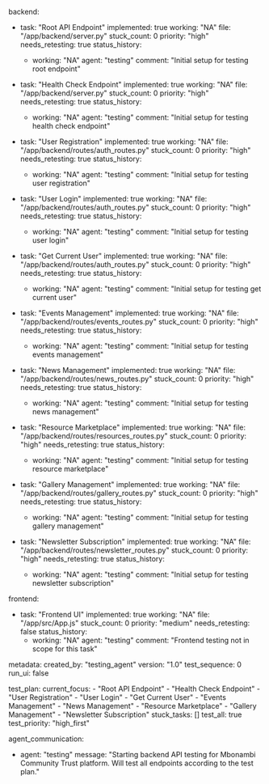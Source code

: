 
backend:
  - task: "Root API Endpoint"
    implemented: true
    working: "NA"
    file: "/app/backend/server.py"
    stuck_count: 0
    priority: "high"
    needs_retesting: true
    status_history:
      - working: "NA"
        agent: "testing"
        comment: "Initial setup for testing root endpoint"

  - task: "Health Check Endpoint"
    implemented: true
    working: "NA"
    file: "/app/backend/server.py"
    stuck_count: 0
    priority: "high"
    needs_retesting: true
    status_history:
      - working: "NA"
        agent: "testing"
        comment: "Initial setup for testing health check endpoint"

  - task: "User Registration"
    implemented: true
    working: "NA"
    file: "/app/backend/routes/auth_routes.py"
    stuck_count: 0
    priority: "high"
    needs_retesting: true
    status_history:
      - working: "NA"
        agent: "testing"
        comment: "Initial setup for testing user registration"

  - task: "User Login"
    implemented: true
    working: "NA"
    file: "/app/backend/routes/auth_routes.py"
    stuck_count: 0
    priority: "high"
    needs_retesting: true
    status_history:
      - working: "NA"
        agent: "testing"
        comment: "Initial setup for testing user login"

  - task: "Get Current User"
    implemented: true
    working: "NA"
    file: "/app/backend/routes/auth_routes.py"
    stuck_count: 0
    priority: "high"
    needs_retesting: true
    status_history:
      - working: "NA"
        agent: "testing"
        comment: "Initial setup for testing get current user"

  - task: "Events Management"
    implemented: true
    working: "NA"
    file: "/app/backend/routes/events_routes.py"
    stuck_count: 0
    priority: "high"
    needs_retesting: true
    status_history:
      - working: "NA"
        agent: "testing"
        comment: "Initial setup for testing events management"

  - task: "News Management"
    implemented: true
    working: "NA"
    file: "/app/backend/routes/news_routes.py"
    stuck_count: 0
    priority: "high"
    needs_retesting: true
    status_history:
      - working: "NA"
        agent: "testing"
        comment: "Initial setup for testing news management"

  - task: "Resource Marketplace"
    implemented: true
    working: "NA"
    file: "/app/backend/routes/resources_routes.py"
    stuck_count: 0
    priority: "high"
    needs_retesting: true
    status_history:
      - working: "NA"
        agent: "testing"
        comment: "Initial setup for testing resource marketplace"

  - task: "Gallery Management"
    implemented: true
    working: "NA"
    file: "/app/backend/routes/gallery_routes.py"
    stuck_count: 0
    priority: "high"
    needs_retesting: true
    status_history:
      - working: "NA"
        agent: "testing"
        comment: "Initial setup for testing gallery management"

  - task: "Newsletter Subscription"
    implemented: true
    working: "NA"
    file: "/app/backend/routes/newsletter_routes.py"
    stuck_count: 0
    priority: "high"
    needs_retesting: true
    status_history:
      - working: "NA"
        agent: "testing"
        comment: "Initial setup for testing newsletter subscription"

frontend:
  - task: "Frontend UI"
    implemented: true
    working: "NA"
    file: "/app/src/App.js"
    stuck_count: 0
    priority: "medium"
    needs_retesting: false
    status_history:
      - working: "NA"
        agent: "testing"
        comment: "Frontend testing not in scope for this task"

metadata:
  created_by: "testing_agent"
  version: "1.0"
  test_sequence: 0
  run_ui: false

test_plan:
  current_focus:
    - "Root API Endpoint"
    - "Health Check Endpoint"
    - "User Registration"
    - "User Login"
    - "Get Current User"
    - "Events Management"
    - "News Management"
    - "Resource Marketplace"
    - "Gallery Management"
    - "Newsletter Subscription"
  stuck_tasks: []
  test_all: true
  test_priority: "high_first"

agent_communication:
  - agent: "testing"
    message: "Starting backend API testing for Mbonambi Community Trust platform. Will test all endpoints according to the test plan."
